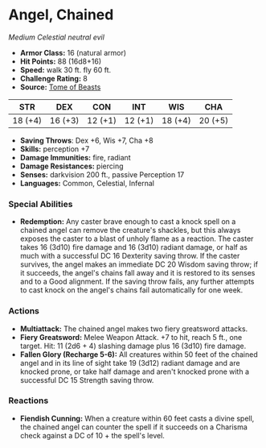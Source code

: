 # Angel, Chained

*Medium* *Celestial* *neutral evil*

- **Armor Class:** 16 (natural armor)
- **Hit Points:** 88 (16d8+16)
- **Speed:** walk 30 ft. fly 60 ft.
- **Challenge Rating:** 8
- **Source:** [Tome of Beasts](https://koboldpress.com/kpstore/product/tome-of-beasts-for-5th-edition-print/)

| STR | DEX | CON | INT | WIS | CHA |
| --- | --- | --- | --- | --- | --- |
| 18 (+4) | 16 (+3) | 12 (+1) | 12 (+1) | 18 (+4) | 20 (+5) |

- **Saving Throws**: Dex +6, Wis +7, Cha +8
- **Skills:** perception +7
- **Damage Immunities:** fire, radiant
- **Damage Resistances:** piercing
- **Senses:** darkvision 200 ft., passive Perception 17
- **Languages:** Common, Celestial, Infernal
### Special Abilities
- **Redemption:** Any caster brave enough to cast a knock spell on a chained angel can remove the creature's shackles, but this always exposes the caster to a blast of unholy flame as a reaction. The caster takes 16 (3d10) fire damage and 16 (3d10) radiant damage, or half as much with a successful DC 16 Dexterity saving throw. If the caster survives, the angel makes an immediate DC 20 Wisdom saving throw; if it succeeds, the angel's chains fall away and it is restored to its senses and to a Good alignment. If the saving throw fails, any further attempts to cast knock on the angel's chains fail automatically for one week.
### Actions
- **Multiattack:** The chained angel makes two fiery greatsword attacks.
- **Fiery Greatsword:** Melee Weapon Attack. +7 to hit, reach 5 ft., one target. Hit: 11 (2d6 + 4) slashing damage plus 16 (3d10) fire damage.
- **Fallen Glory (Recharge 5-6):** All creatures within 50 feet of the chained angel and in its line of sight take 19 (3d12) radiant damage and are knocked prone, or take half damage and aren't knocked prone with a successful DC 15 Strength saving throw.
### Reactions
- **Fiendish Cunning:** When a creature within 60 feet casts a divine spell, the chained angel can counter the spell if it succeeds on a Charisma check against a DC of 10 + the spell's level.
